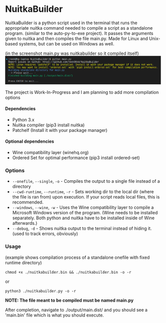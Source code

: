 # NuitkaBuilder

NuitkaBuilder is a python script used in the terminal that runs the appropriate nuitka command needed to compile a script as a standalone program. (similar to the auto-py-to-exe project). It passes the arguments given to nuitka and then compiles the file main.py. Made for Linux and Unix-based systems, but can be used on Windows as well. 

(in the screenshot main.py was nuitkabuilder so it compiled itself)
![screenshot](https://github.com/neek8044/NuitkaBuilder/blob/master/screenshot.png?raw=true)

The project is Work-In-Progress and I am planning to add more compilation options

#### Dependencies
- Python 3.x
- Nuitka compiler (pip3 install nuitka)
- Patchelf (Install it with your package manager)

#### Optional dependencies
- Wine compatibility layer (winehq.org)
- Ordered Set for optimal performance (pip3 install ordered-set)

### Options
- `--onefile`, `--single`, `-o` - Compiles the output to a single file instead of a directory
- `--cwd-runtime`, `--runtime`, `-r` - Sets working dir to the local dir (where the file is ran from) upon execution. If your script reads local files, this is recommended.
- `--windows`, `--wine`, `-w` - Uses the Wine compatibility layer to compile a Microsoft Windows version of the program. (Wine needs to be installed separately. Both python and nuitka have to be installed inside of Wine afterwards.)
- `--debug`, `-d` - Shows nuitka output to the terminal instead of hiding it. (used to track errors, obviously)

### Usage
(example shows compilation process of a standalone onefile with fixed runtime directory)
```
chmod +x ./nuitkabuilder.bin && ./nuitkabuilder.bin -o -r
```
or
```
python3 ./nuitkabuilder.py -o -r
```
**NOTE: The file meant to be compiled must be named main.py**

After completion, navigate to ./output/main.dist/ and you should see a 'main.bin' file which is what you should execute.

